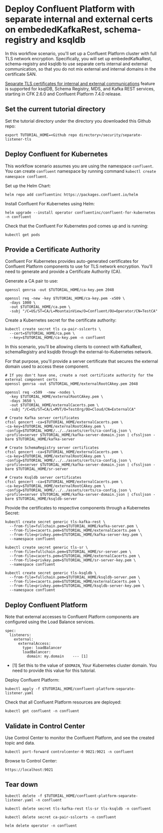 # Deploy Confluent Platform with separate internal and external certs on embededKafkaRest, schema-registry and ksqldb

In this workflow scenario, you'll set up a Confluent Platform cluster with
full TLS network encryption. Specifically, you will set up embededKafkaRest, schema-registry and ksqldb to use 
separate certs internal and external communication, so that you do not mix external and internal domains in the certificate SAN.

[Separate TLS certificates for internal and external communications](https://docs.confluent.io/operator/current/co-network-encryption.html#co-configure-separate-certificates) feature is supported for ksqlDB, Schema Registry, MDS, and Kafka REST services, starting in CFK 2.6.0 and Confluent Platform 7.4.0 release.

## Set the current tutorial directory

Set the tutorial directory under the directory you downloaded this Github repo:

```   
export TUTORIAL_HOME=<Github repo directory>/security/separate-listener-tls
```

## Deploy Confluent for Kubernetes

This workflow scenario assumes you are using the namespace `confluent`. You can create `confluent` namespace by running command `kubectl create namespace confluent`.



Set up the Helm Chart:

```
helm repo add confluentinc https://packages.confluent.io/helm
```

Install Confluent For Kubernetes using Helm:

```
helm upgrade --install operator confluentinc/confluent-for-kubernetes -n confluent
```
  
Check that the Confluent For Kubernetes pod comes up and is running:

```
kubectl get pods
```

## Provide a Certificate Authority

Confluent For Kubernetes provides auto-generated certificates for Confluent Platform
components to use for TLS network encryption. You'll need to generate and provide a
Certificate Authority (CA).

Generate a CA pair to use:

```
openssl genrsa -out $TUTORIAL_HOME/ca-key.pem 2048

openssl req -new -key $TUTORIAL_HOME/ca-key.pem -x509 \
  -days 1000 \
  -out $TUTORIAL_HOME/ca.pem \
  -subj "/C=US/ST=CA/L=MountainView/O=Confluent/OU=Operator/CN=TestCA"
```

Create a Kubernetes secret for the certificate authority:

```
kubectl create secret tls ca-pair-sslcerts \
  --cert=$TUTORIAL_HOME/ca.pem \
  --key=$TUTORIAL_HOME/ca-key.pem -n confluent
```

In this scenario, you'll be allowing clients to connect with KafkaRest, schemaRegistry and ksqldb through the external-to-Kubernetes network.

For that purpose, you'll provide a server certificate that secures the external domain used to access these component.

```
# If you don't have one, create a root certificate authority for the external component certs
openssl genrsa -out $TUTORIAL_HOME/externalRootCAkey.pem 2048

openssl req -x509  -new -nodes \
  -key $TUTORIAL_HOME/externalRootCAkey.pem \
  -days 3650 \
  -out $TUTORIAL_HOME/externalCacerts.pem \
  -subj "/C=US/ST=CA/L=MVT/O=TestOrg/OU=Cloud/CN=ExternalCA"

# Create Kafka server certificates
cfssl gencert -ca=$TUTORIAL_HOME/externalCacerts.pem \
-ca-key=$TUTORIAL_HOME/externalRootCAkey.pem \
-config=$TUTORIAL_HOME/../../assets/certs/ca-config.json \
-profile=server $TUTORIAL_HOME/kafka-server-domain.json | cfssljson -bare $TUTORIAL_HOME/kafka-server

# Create SchemaRegistry server certificates
cfssl gencert -ca=$TUTORIAL_HOME/externalCacerts.pem \
-ca-key=$TUTORIAL_HOME/externalRootCAkey.pem \
-config=$TUTORIAL_HOME/../../assets/certs/ca-config.json \
-profile=server $TUTORIAL_HOME/kafka-server-domain.json | cfssljson -bare $TUTORIAL_HOME/sr-server

# Create Ksqldb server certificates
cfssl gencert -ca=$TUTORIAL_HOME/externalCacerts.pem \
-ca-key=$TUTORIAL_HOME/externalRootCAkey.pem \
-config=$TUTORIAL_HOME/../../assets/certs/ca-config.json \
-profile=server $TUTORIAL_HOME/kafka-server-domain.json | cfssljson -bare $TUTORIAL_HOME/ksqldb-server

```

Provide the certificates to respective components through a Kubernetes Secret:

```
kubectl create secret generic tls-kafka-rest \
  --from-file=fullchain.pem=$TUTORIAL_HOME/kafka-server.pem \
  --from-file=cacerts.pem=$TUTORIAL_HOME/externalCacerts.pem \
  --from-file=privkey.pem=$TUTORIAL_HOME/kafka-server-key.pem \
  --namespace confluent
  
kubectl create secret generic tls-sr \
  --from-file=fullchain.pem=$TUTORIAL_HOME/sr-server.pem \
  --from-file=cacerts.pem=$TUTORIAL_HOME/externalCacerts.pem \
  --from-file=privkey.pem=$TUTORIAL_HOME/sr-server-key.pem \
  --namespace confluent

kubectl create secret generic tls-ksqldb \
  --from-file=fullchain.pem=$TUTORIAL_HOME/ksqldb-server.pem \
  --from-file=cacerts.pem=$TUTORIAL_HOME/externalCacerts.pem \
  --from-file=privkey.pem=$TUTORIAL_HOME/ksqldb-server-key.pem \
  --namespace confluent    
```

## Deploy Confluent Platform

Note that external accesses to Confluent Platform components are configured using the Load Balance services.
``` 
spec:
  listeners:
    external:
      externalAccess:
        type: loadBalancer
        loadBalancer:
          domain: my.domain    --- [1]
``` 
* [1]  Set this to the value of ``$DOMAIN``, Your Kubernetes cluster domain. You need to provide this value for this tutorial.

Deploy Confluent Platform:

```
kubectl apply -f $TUTORIAL_HOME/confluent-platform-separate-listener.yaml
```

Check that all Confluent Platform resources are deployed:

```   
kubectl get confluent -n confluent
```


## Validate in Control Center

Use Control Center to monitor the Confluent Platform, and see the created topic
and data.

```
kubectl port-forward controlcenter-0 9021:9021 -n confluent
```

Browse to Control Center:

```   
https://localhost:9021
```

## Tear down

```
kubectl delete -f $TUTORIAL_HOME/confluent-platform-separate-listener.yaml -n confluent

kubectl delete secret tls-kafka-rest tls-sr tls-ksqldb -n confluent

kubectl delete secret ca-pair-sslcerts -n confluent

helm delete operator -n confluent
```